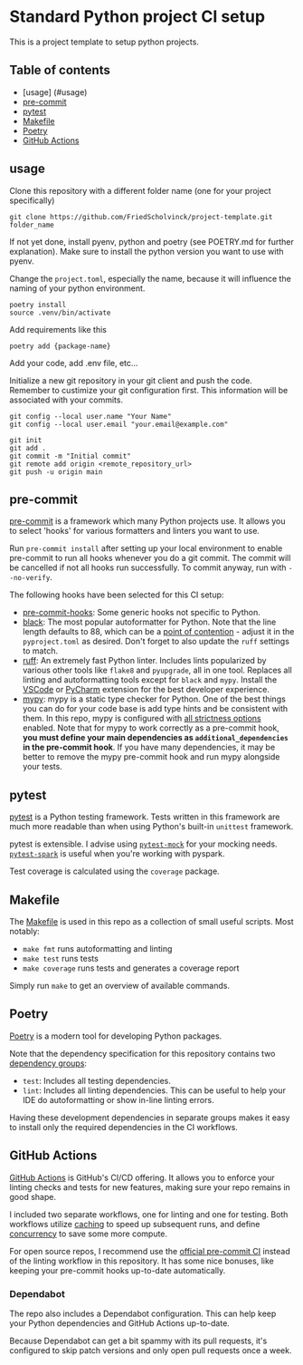 # Standard Python project CI setup

This is a project template to setup python projects.

## Table of contents
- [usage] (#usage)
- [pre-commit](#pre-commit)
- [pytest](#pytest)
- [Makefile](#makefile)
- [Poetry](#poetry)
- [GitHub Actions](#github-actions)


## usage
Clone this repository with a different folder name (one for your project specifically)

```
git clone https://github.com/FriedScholvinck/project-template.git folder_name
```

If not yet done, install pyenv, python and poetry (see POETRY.md for further explanation). Make sure to install the python version you want to use with pyenv.

Change the `project.toml`, especially the name, because it will influence the naming of your python environment.

```
poetry install
source .venv/bin/activate
```
Add requirements like this
```
poetry add {package-name}
```

Add your code, add .env file, etc...

Initialize a new git repository in your git client and push the code. Remember to custimize your git configuration first. This information will be associated with your commits.
```
git config --local user.name "Your Name"
git config --local user.email "your.email@example.com"
```

```
git init
git add .
git commit -m "Initial commit"
git remote add origin <remote_repository_url>
git push -u origin main
```

## pre-commit

[pre-commit](https://pre-commit.com/) is a framework which many Python projects use. It allows you to select 'hooks' for various formatters and linters you want to use.

Run `pre-commit install` after setting up your local environment to enable pre-commit to run all hooks whenever you do a git commit. The commit will be cancelled if not all hooks run successfully. To commit anyway, run with `--no-verify`.

The following hooks have been selected for this CI setup:

* [pre-commit-hooks](https://github.com/pre-commit/pre-commit-hooks): Some generic hooks not specific to Python.
* [black](https://black.readthedocs.io/): The most popular autoformatter for Python. Note that the line length defaults to 88, which can be a [point of contention](https://black.readthedocs.io/en/stable/the_black_code_style/current_style.html#line-length) - adjust it in the `pyproject.toml` as desired. Don't forget to also update the `ruff` settings to match.
* [ruff](https://github.com/charliermarsh/ruff/): An extremely fast Python linter. Includes lints popularized by various other tools like `flake8` and `pyupgrade`, all in one tool. Replaces all linting and autoformatting tools except for `black` and `mypy`. Install the [VSCode](https://marketplace.visualstudio.com/items?itemName=charliermarsh.ruff) or [PyCharm](https://plugins.jetbrains.com/plugin/20574-ruff) extension for the best developer experience.
* [mypy](https://mypy.readthedocs.io/): mypy is a static type checker for Python. One of the best things you can do for your code base is add type hints and be consistent with them. In this repo, mypy is configured with [all strictness options](https://mypy.readthedocs.io/en/stable/command_line.html#cmdoption-mypy-strict) enabled. Note that for mypy to work correctly as a pre-commit hook, **you must define your main dependencies as `additional_dependencies` in the pre-commit hook**. If you have many dependencies, it may be better to remove the mypy pre-commit hook and run mypy alongside your tests.


## pytest

[pytest](https://docs.pytest.org/) is a Python testing framework. Tests written in this framework are much more readable than when using Python's built-in `unittest` framework.

pytest is extensible. I advise using [`pytest-mock`](https://pytest-mock.readthedocs.io/) for your mocking needs. [`pytest-spark`](https://github.com/malexer/pytest-spark) is useful when you're working with pyspark.

Test coverage is calculated using the `coverage` package.


## Makefile

The [Makefile](https://www.gnu.org/software/make/manual/make.html) is used in this repo as a collection of small useful scripts. Most notably:

* `make fmt` runs autoformatting and linting
* `make test` runs tests
* `make coverage` runs tests and generates a coverage report

Simply run `make` to get an overview of available commands.


## Poetry

[Poetry](https://python-poetry.org/) is a modern tool for developing Python packages. 

Note that the dependency specification for this repository contains two [dependency groups](https://python-poetry.org/docs/master/managing-dependencies/):

* `test`: Includes all testing dependencies.
* `lint`: Includes all linting dependencies. This can be useful to help your IDE do autoformatting or show in-line linting errors.

Having these development dependencies in separate groups makes it easy to install only the required dependencies in the CI workflows.

## GitHub Actions

[GitHub Actions](https://github.com/features/actions) is GitHub's CI/CD offering. It allows you to enforce your linting checks and tests for new features, making sure your repo remains in good shape.

I included two separate workflows, one for linting and one for testing. Both workflows utilize [caching](https://github.com/actions/cache) to speed up subsequent runs, and define [concurrency](https://docs.github.com/en/actions/using-jobs/using-concurrency) to save some more compute.

For open source repos, I recommend use the [official pre-commit CI](https://pre-commit.ci/) instead of the linting workflow in this repository. It has some nice bonuses, like keeping your pre-commit hooks up-to-date automatically.

### Dependabot

The repo also includes a Dependabot configuration. This can help keep your Python dependencies and GitHub Actions up-to-date.

Because Dependabot can get a bit spammy with its pull requests, it's configured to skip patch versions and only open pull requests once a week.
